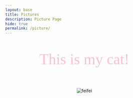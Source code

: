 ```yaml
---
layout: base
title: Pictures 
description: Picture Page
hide: true
permalink: /picture/
---
```

<center>
<p style="font-family: serif; color: pink; font-size:48px" class="strong">This is my cat!</p>
<br>
<img src="{{site.baseurl}}/images/cat.png" alt="feifei">
<br><br>
</center>
